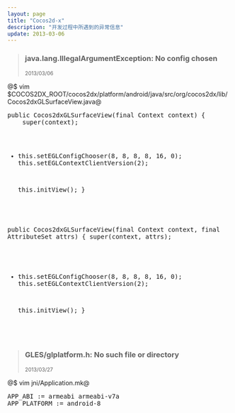 ```yaml
---
layout: page
title: "Cocos2d-x"
description: "开发过程中所遇到的异常信息"
update: 2013-03-06
---
```


<section id="1">
  <div class="page-header">
    <blockquote><h3>java.lang.IllegalArgumentException: No config chosen</h3> <small>2013/03/06</small></blockquote>
  </div>

<p>@$ vim $COCOS2DX_ROOT/cocos2dx/platform/android/java/src/org/cocos2dx/lib/Cocos2dxGLSurfaceView.java@</p>
<pre class="prettyprint linenums">
public Cocos2dxGLSurfaceView(final Context context) {
    super(context);

+   this.setEGLConfigChooser(8, 8, 8, 8, 16, 0);
    this.setEGLContextClientVersion(2);

    this.initView();
}

public Cocos2dxGLSurfaceView(final Context context, final AttributeSet attrs) {
    super(context, attrs);

+   this.setEGLConfigChooser(8, 8, 8, 8, 16, 0);
    this.setEGLContextClientVersion(2);

    this.initView();
}
</pre>
</section>

<section id="2">
  <div class="page-header">
    <blockquote><h3>GLES/glplatform.h: No such file or directory</h3> <small>2013/03/27</small></blockquote>
  </div>

<p>@$ vim jni/Application.mk@</p>
<pre class="prettyprint linenums">
APP_ABI := armeabi armeabi-v7a
APP_PLATFORM := android-8
</pre>
</section>

